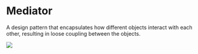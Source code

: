 # Mediator

A design pattern that encapsulates how different objects interact with each other, resulting in loose coupling between the objects.

![](observer.png)
